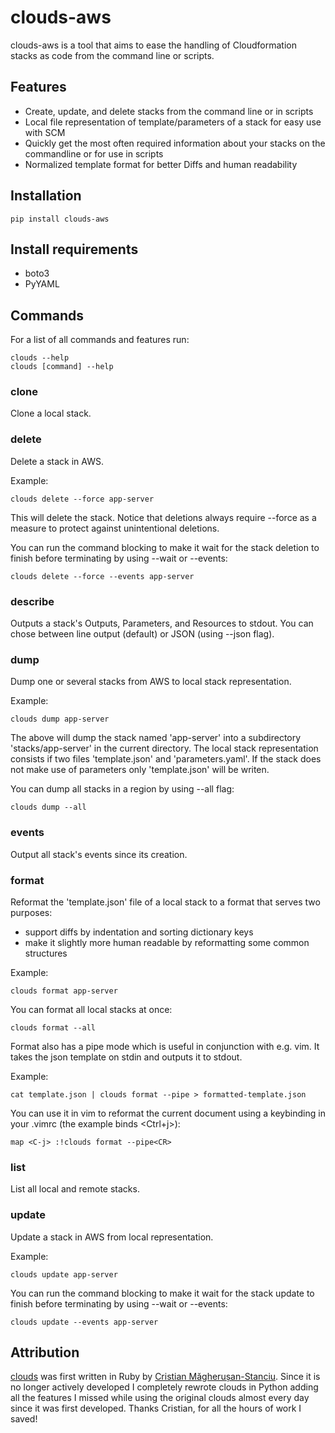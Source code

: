 # clouds-aws
clouds-aws is a tool that aims to ease the handling of Cloudformation stacks as code from the command line or scripts.

## Features

*    Create, update, and delete stacks from the command line or in scripts
*    Local file representation of template/parameters of a stack for easy use with SCM
*    Quickly get the most often required information about your stacks on the commandline or for use in scripts
*    Normalized template format for better Diffs and human readability

## Installation

    pip install clouds-aws

## Install requirements
*   boto3
*   PyYAML

## Commands
For a list of all commands and features run:

    clouds --help
    clouds [command] --help

### clone
Clone a local stack.

### delete
Delete a stack in AWS.

Example:

    clouds delete --force app-server

This will delete the stack. Notice that deletions always require --force as a measure to protect against unintentional deletions.

You can run the command blocking to make it wait for the stack deletion to finish before terminating by using --wait or --events:

    clouds delete --force --events app-server


### describe
Outputs a stack's Outputs, Parameters, and Resources to stdout. You can chose between line output (default) or JSON (using --json flag).

### dump
Dump one or several stacks from AWS to local stack representation.

Example:

    clouds dump app-server

The above will dump the stack named 'app-server' into a subdirectory 'stacks/app-server' in the current directory. The local stack representation consists if two files 'template.json' and 'parameters.yaml'. If the stack does not make use of parameters only 'template.json' will be writen.

You can dump all stacks in a region by using --all flag:

    clouds dump --all

### events
Output all stack's events since its creation.

### format
Reformat the 'template.json' file of a local stack to a format that serves two purposes:

*    support diffs by indentation and sorting dictionary keys
*    make it slightly more human readable by reformatting some common structures

Example:

    clouds format app-server

You can format all local stacks at once:

    clouds format --all

Format also has a pipe mode which is useful in conjunction with e.g. vim. It takes the json template on stdin and outputs it to stdout.

Example:

    cat template.json | clouds format --pipe > formatted-template.json

You can use it in vim to reformat the current document using a keybinding in your .vimrc (the example binds <Ctrl+j>):

    map <C-j> :!clouds format --pipe<CR>

### list
List all local and remote stacks.

### update
Update a stack in AWS from local representation.

Example:

    clouds update app-server

You can run the command blocking to make it wait for the stack update to finish before terminating by using --wait or --events:

    clouds update --events app-server

## Attribution
[clouds](https://github.com/cristim/clouds) was first written in Ruby by [Cristian Măgherușan-Stanciu](https://github.com/cristim). Since it is no longer actively developed I completely rewrote clouds in Python adding all the features I missed while using the original clouds almost every day since it was first developed. Thanks Cristian, for all the hours of work I saved!
